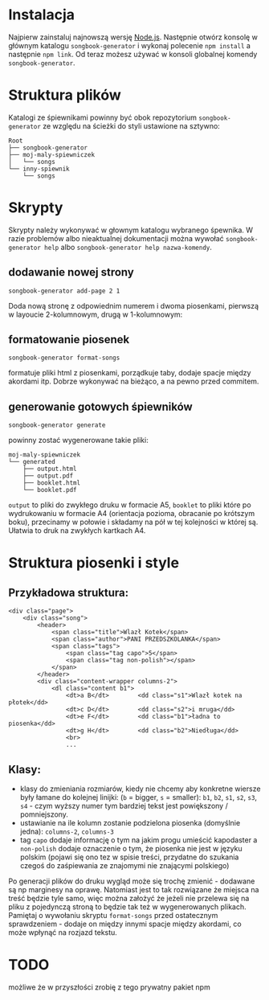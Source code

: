 # Instalacja
Najpierw zainstaluj najnowszą wersję [Node.js](https://nodejs.org/en/download). Następnie otwórz konsolę w głównym katalogu `songbook-generator` i wykonaj polecenie `npm install` a następnie `npm link`. Od teraz możesz używać w konsoli globalnej komendy `songbook-generator`.

# Struktura plików
Katalogi ze śpiewnikami powinny być obok repozytorium `songbook-generator` ze względu na ścieżki do styli ustawione na sztywno:
```
Root
├── songbook-generator
├── moj-maly-spiewniczek
│   └── songs
└── inny-spiewnik
    └── songs
```

# Skrypty
Skrypty należy wykonywać w głownym katalogu wybranego śpewnika. W razie problemów albo nieaktualnej dokumentacji można wywołać `songbook-generator help` albo `songbook-generator help nazwa-komendy`.

## dodawanie nowej strony
```
songbook-generator add-page 2 1
```
Doda nową stronę z odpowiednim numerem i dwoma piosenkami, pierwszą w layoucie 2-kolumnowym, drugą w 1-kolumnowym:


## formatowanie piosenek
```
songbook-generator format-songs
```
formatuje pliki html z piosenkami, porządkuje taby, dodaje spacje między akordami itp. Dobrze wykonywać na bieżąco, a na pewno przed commitem.

## generowanie gotowych śpiewników
```
songbook-generator generate
```

powinny zostać wygenerowane takie pliki:
```
moj-maly-spiewniczek
└── generated
    ├── output.html
    ├── output.pdf
    ├── booklet.html
    └── booklet.pdf
```
`output` to pliki do zwykłego druku w formacie A5, `booklet` to pliki które po wydrukowaniu w formacie A4 (orientacja pozioma, obracanie po krótszym boku), przecinamy w połowie i składamy na pół w tej kolejności w której są. Ułatwia to druk na zwykłych kartkach A4.

# Struktura piosenki i style

## Przykładowa struktura:
```
<div class="page">
    <div class="song">
        <header>
            <span class="title">Wlazł Kotek</span>
            <span class="author">PANI PRZEDSZKOLANKA</span>
            <span class="tags">
                <span class="tag capo">5</span>
                <span class="tag non-polish"></span>
            </span>
        </header>
        <div class="content-wrapper columns-2">
            <dl class="content b1">
                <dt>a B</dt>		<dd class="s1">Wlazł kotek na płotek</dd>
                <dt>c D</dt>		<dd class="s2">i mruga</dd>
                <dt>e F</dt>		<dd class="b1">ładna to piosenka</dd>
                <dt>g H</dt>		<dd class="b2">Niedługa</dd>
                <br>
                ...
```
## Klasy:
* klasy do zmieniania rozmiarów, kiedy nie chcemy aby konkretne wiersze były łamane do kolejnej linijki: (`b` = bigger, `s` = smaller): `b1`, `b2`, `s1`, `s2`, `s3`, `s4` - czym wyższy numer tym bardziej tekst jest powiększony / pomniejszony.
* ustawianie na ile kolumn zostanie podzielona piosenka (domyślnie jedna): `columns-2`, `columns-3`
* tag `capo` dodaje informację o tym na jakim progu umieścić kapodaster a `non-polish` dodaje oznaczenie o tym, że piosenka nie jest w języku polskim (pojawi się ono tez w spisie treści, przydatne do szukania czegoś do zaśpiewania ze znajomymi nie znającymi polskiego)

Po generacji plików do druku wygląd może się trochę zmienić - dodawane są np marginesy na oprawę. Natomiast jest to tak rozwiązane że miejsca na treść będzie tyle samo, więc można założyć że jeżeli nie przelewa się na pliku z pojedynczą stroną to będzie tak też w wygenerowanych plikach. Pamiętaj o wywołaniu skryptu `format-songs` przed ostatecznym sprawdzeniem - dodaje on między innymi spacje między akordami, co może wpłynąć na rozjazd tekstu.

# TODO
możliwe że w przyszłości zrobię z tego prywatny pakiet npm